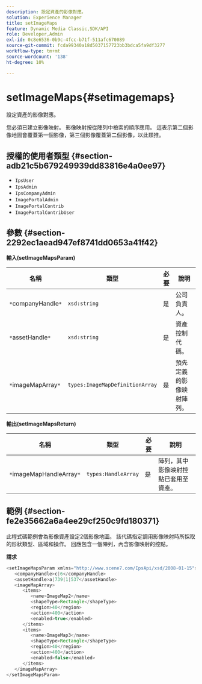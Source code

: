 ```yaml
---
description: 設定資產的影像對應。
solution: Experience Manager
title: setImageMaps
feature: Dynamic Media Classic,SDK/API
role: Developer,Admin
exl-id: 0c8e6536-0b9c-4fcc-b71f-511afc670089
source-git-commit: fcda99340a18d5037157723bb3bdca5fa9df3277
workflow-type: tm+mt
source-wordcount: '138'
ht-degree: 10%

---
```


# setImageMaps{#setimagemaps}

設定資產的影像對應。

您必須已建立影像映射。 影像映射按從陣列中檢索的順序應用。 這表示第二個影像地圖會覆蓋第一個影像，第三個影像覆蓋第二個影像，以此類推。

## 授權的使用者類型 {#section-adb21c5b679249939dd83816e4a0ee97}

* `IpsUser`
* `IpsAdmin`
* `IpsCompanyAdmin`
* `ImagePortalAdmin`
* `ImagePortalContrib`
* `ImagePortalContribUser`

## 參數 {#section-2292ec1aead947ef8741dd0653a41f42}

**輸入(setImageMapsParam)**

| 名稱 | 類型 | 必要 | 說明 |
|---|---|---|---|
| `*`companyHandle`*` | `xsd:string` | 是 | 公司負責人。 |
| `*`assetHandle`*` | `xsd:string` | 是 | 資產控制代碼。 |
| `*`imageMapArray`*` | `types:ImageMapDefinitionArray` | 是 | 預先定義的影像映射陣列。 |

**輸出(setImageMapsReturn)**

| 名稱 | 類型 | 必要 | 說明 |
|---|---|---|---|
| `*`imageMapHandleArray`*` | `types:HandleArray` | 是 | 陣列，其中影像映射控點已套用至資產。 |

## 範例 {#section-fe2e35662a6a4ee29cf250c9fd180371}

此程式碼範例會為影像資產設定2個影像地圖。 該代碼指定調用影像映射時所採取的形狀類型、區域和操作。 回應包含一個陣列，內含影像映射的控點。

**請求**

```java
<setImageMapsParam xmlns="http://www.scene7.com/IpsApi/xsd/2008-01-15">
   <companyHandle>c|6</companyHandle>
   <assetHandle>a|739|1|537</assetHandle>
   <imageMapArray>
      <items>
         <name>ImageMap2</name>
         <shapeType>Rectangle</shapeType>
         <region>40</region>
         <action>400</action>
         <enabled>true</enabled>
      </items>
      <items>
         <name>ImageMap3</name>
         <shapeType>Rectangle</shapeType>
         <region>40</region>
         <action>400</action>
         <enabled>false</enabled>
      </items>
   </imageMapArray>
</setImageMapsParam>
```
